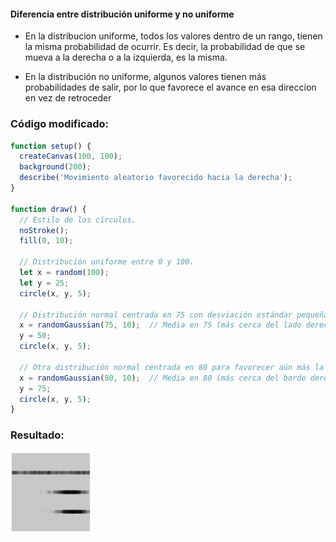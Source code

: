 #### Diferencia entre distribución uniforme y no uniforme

- En la distribucion uniforme, todos los valores dentro de un rango, tienen la misma probabilidad de ocurrir.
 Es decir, la probabilidad de que se mueva a la derecha o a la izquierda, es la misma.

- En la distribución no uniforme, algunos valores tienen más probabilidades de salir, por lo que favorece el
 avance en esa direccion en vez de retroceder

### Código modificado:

```javascript
function setup() {
  createCanvas(100, 100);
  background(200);
  describe('Movimiento aleatorio favorecido hacia la derecha');
}

function draw() {
  // Estilo de los círculos.
  noStroke();
  fill(0, 10);

  // Distribución uniforme entre 0 y 100.
  let x = random(100);
  let y = 25;
  circle(x, y, 5);

  // Distribución normal centrada en 75 con desviación estándar pequeña (favorece a la derecha).
  x = randomGaussian(75, 10);  // Media en 75 (más cerca del lado derecho).
  y = 50;
  circle(x, y, 5);

  // Otra distribución normal centrada en 80 para favorecer aún más la derecha.
  x = randomGaussian(80, 10);  // Media en 80 (más cerca del borde derecho).
  y = 75;
  circle(x, y, 5);
}
```

### Resultado:
![image](/src/assets/RandomWalk.png)

